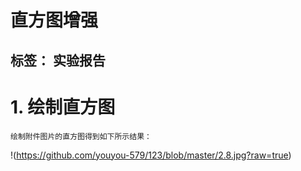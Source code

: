 # 直方图增强

标签： 实验报告
---

# 1. 绘制直方图
    绘制附件图片的直方图得到如下所示结果：
!(https://github.com/youyou-579/123/blob/master/2.8.jpg?raw=true)
